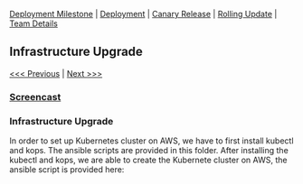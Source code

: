 [Deployment Milestone](../README.md) | [Deployment](/deployment/deployment.md) | [Canary Release](/canary-release/can-rel.md) | [Rolling Update](/rolling-update/rol-update.md) | [Team Details](../Team.md)

Infrastructure Upgrade
----------------------------------

[<<< Previous](/deployment/deployment.md) | [Next >>>](/canary-release/can-rel.md)

### [Screencast](https://youtu.be/ufThfV6sgbo)

### Infrastructure Upgrade
In order to set up Kubernetes cluster on AWS, we have to first install kubectl and kops. The ansible scripts are provided in this folder.
After installing the kubectl and kops, we are able to create the Kubernete cluster on AWS, the ansible script is provided here: 
